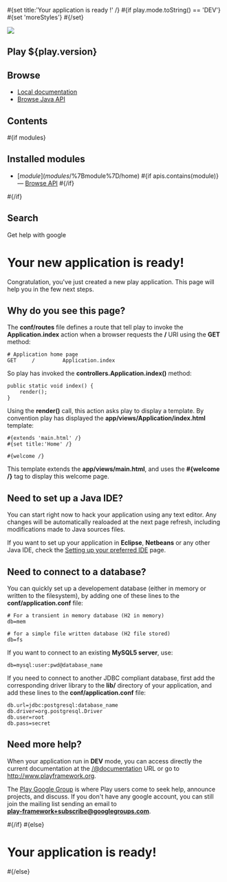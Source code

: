 \#{set title:'Your application is ready !' /} \#{if play.mode.toString() == 'DEV'} \#{set 'moreStyles'} \#{/set}

![](@%7B'/public/playmanual/logo.png'%7D)

## Play ${play.version}

## Browse

- <span id="gotoc">[Local documentation](/@documentation/home)</span>
- <span id="goapi">[Browse Java API](/@api/index.html)</span>

## Contents

\#{if modules}

## Installed modules

- [${module}](modules/$%7Bmodule%7D/home) \#{if apis.contains(module)} — [Browse API](/@api/-$%7Bmodule%7D/index.html) \#{/if}

\#{/if}

## Search

Get help with google

# Your new application is ready!

Congratulation, you've just created a new play application. This page will help you in the few next steps.

## Why do you see this page?

The **conf/routes** file defines a route that tell play to invoke the **Application.index** action when a browser requests the **/** URI using the **GET** method:

    # Application home page
    GET     /         Application.index

So play has invoked the **controllers.Application.index()** method:

    public static void index() {
        render();
    }

Using the **render()** call, this action asks play to display a template. By convention play has displayed the **app/views/Application/index.html** template:

    #{extends 'main.html' /}
    #{set title:'Home' /}

    #{welcome /}

This template extends the **app/views/main.html**, and uses the **\#{welcome /}** tag to display this welcome page.

## Need to set up a Java IDE?

You can start right now to hack your application using any text editor. Any changes will be automatically realoaded at the next page refresh, including modifications made to Java sources files.

If you want to set up your application in **Eclipse**, **Netbeans** or any other Java IDE, check the [Setting up your preferred IDE](/@documentation/ide) page.

## Need to connect to a database?

You can quickly set up a developement database (either in memory or written to the filesystem), by adding one of these lines to the **conf/application.conf** file:

    # For a transient in memory database (H2 in memory)
    db=mem

    # for a simple file written database (H2 file stored)
    db=fs

If you want to connect to an existing **MySQL5 server**, use:

    db=mysql:user:pwd@database_name

If you need to connect to another JDBC compliant database, first add the corresponding driver library to the **lib/** directory of your application, and add these lines to the **conf/application.conf** file:

    db.url=jdbc:postgresql:database_name
    db.driver=org.postgresql.Driver
    db.user=root
    db.pass=secret

## Need more help?

When your application run in **DEV** mode, you can access directly the current documentation at the [/@documentation](/@documentation) URL or go to <http://www.playframework.org>.

The [Play Google Group](http://groups.google.com/group/play-framework) is where Play users come to seek help, announce projects, and discuss. If you don't have any google account, you can still join the mailing list sending an email to  
**play-framework+subscribe@googlegroups.com**.

\#{/if} \#{else}

# Your application is ready!

\#{/else}
